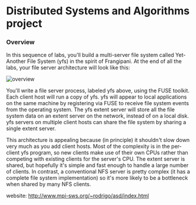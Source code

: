 Distributed Systems and Algorithms project
===========

### Overview

In this sequence of labs, you'll build a multi-server file system called Yet-Another File System (yfs) in the spirit of Frangipani. At the end of all the labs, your file server architecture will look like this:

![overview](https://drive.google.com/file/d/0B1tnx50O2XkNV0NnQ0N0bmRLSEE/preview)


You'll write a file server process, labeled yfs above, using the FUSE toolkit. Each client host will run a copy of yfs. yfs will appear to local applications on the same machine by registering via FUSE to receive file system events from the operating system. The yfs extent server will store all the file system data on an extent server on the network, instead of on a local disk. yfs servers on multiple client hosts can share the file system by sharing a single extent server.

This architecture is appealing because (in principle) it shouldn't slow down very much as you add client hosts. Most of the complexity is in the per-client yfs program, so new clients make use of their own CPUs rather than competing with existing clients for the server's CPU. The extent server is shared, but hopefully it's simple and fast enough to handle a large number of clients. In contrast, a conventional NFS server is pretty complex (it has a complete file system implementation) so it's more likely to be a bottleneck when shared by many NFS clients.

website: http://www.mpi-sws.org/~rodrigo/asd/index.html
